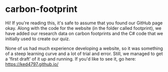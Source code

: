 # carbon-footprint
Hi! If you're reading this, it's safe to assume that you found our GitHub page okay.
Along with the code for the website (in the folder called footprint), we have added our research data on carbon footprints and the C# code that we initially used to create our quiz.

None of us had much experience developing a website, so it was something of a steep learning curve and a lot of trial and error. Still, we managed to get a 'first draft' of it up and running. If you'd like to see it, go here: https://ked4797.github.io/

